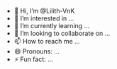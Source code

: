 - 👋 Hi, I’m @Lilith-VnK
- 👀 I’m interested in ...
- 🌱 I’m currently learning ...
- 💞️ I’m looking to collaborate on ...
- 📫 How to reach me ...
- 😄 Pronouns: ...
- ⚡ Fun fact: ...

<!---
Lilith-VnK/Lilith-VnK is a ✨ special ✨ repository because its `README.md` (this file) appears on your GitHub profile.
You can click the Preview link to take a look at your changes.
--->

